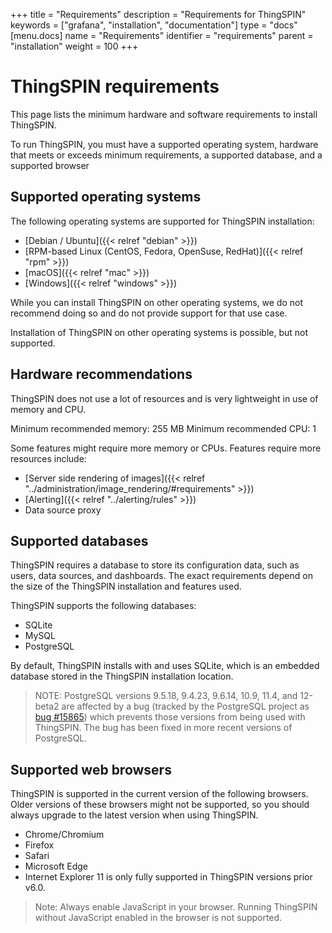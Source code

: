 +++
title = "Requirements"
description = "Requirements for ThingSPIN"
keywords = ["grafana", "installation", "documentation"]
type = "docs"
[menu.docs]
name = "Requirements"
identifier = "requirements"
parent = "installation"
weight = 100
+++

# ThingSPIN requirements

This page lists the minimum hardware and software requirements to install ThingSPIN.

To run ThingSPIN, you must have a supported operating system, hardware that meets or exceeds minimum requirements, a supported database, and a supported browser

## Supported operating systems

The following operating systems are supported for ThingSPIN installation:

- [Debian / Ubuntu]({{< relref "debian" >}})
- [RPM-based Linux (CentOS, Fedora, OpenSuse, RedHat)]({{< relref "rpm" >}})
- [macOS]({{< relref "mac" >}})
- [Windows]({{< relref "windows" >}})

While you can install ThingSPIN on other operating systems, we do not recommend doing so and do not provide support for that use case.

Installation of ThingSPIN on other operating systems is possible, but not supported.

## Hardware recommendations

ThingSPIN does not use a lot of resources and is very lightweight in use of memory and CPU. 

Minimum recommended memory: 255 MB
Minimum recommended CPU: 1

Some features might require more memory or CPUs. Features require more resources include:

- [Server side rendering of images]({{< relref "../administration/image_rendering/#requirements" >}})
- [Alerting]({{< relref "../alerting/rules" >}})
- Data source proxy

## Supported databases

ThingSPIN requires a database to store its configuration data, such as users, data sources, and dashboards. The exact requirements depend on the size of the ThingSPIN installation and features used.

ThingSPIN supports the following databases:

- SQLite
- MySQL
- PostgreSQL

By default, ThingSPIN installs with and uses SQLite, which is an embedded database stored in the ThingSPIN installation location.

> NOTE: PostgreSQL versions 9.5.18, 9.4.23, 9.6.14, 10.9, 11.4, and 12-beta2 are affected by a bug (tracked by the PostgreSQL project as [bug #15865](https://www.postgresql.org/message-id/flat/15865-17940eacc8f8b081%40postgresql.org)) which prevents those versions from being used with ThingSPIN. The bug has been fixed in more recent versions of PostgreSQL.

## Supported web browsers

ThingSPIN is supported in the current version of the following browsers. Older versions of these browsers might not be supported, so you should always upgrade to the latest version when using ThingSPIN.

- Chrome/Chromium
- Firefox
- Safari
- Microsoft Edge
- Internet Explorer 11 is only fully supported in ThingSPIN versions prior v6.0.

> Note: Always enable JavaScript in your browser. Running ThingSPIN without JavaScript enabled in the browser is not supported.
